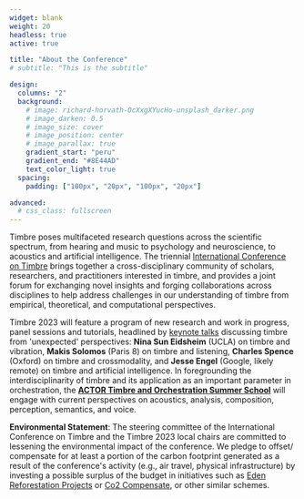 ```yaml
---
widget: blank
weight: 20
headless: true
active: true

title: "About the Conference"
# subtitle: "This is the subtitle"

design:
  columns: "2"
  background:
    # image: richard-horvath-OcXxgXYucHo-unsplash_darker.png
    # image_darken: 0.5
    # image_size: cover
    # image_position: center
    # image_parallax: true
    gradient_start: "peru"
    gradient_end: "#8E44AD"
    text_color_light: true
  spacing:
    padding: ["100px", "20px", "100px", "20px"]

advanced:
  # css_class: fullscreen
---
```


Timbre poses multifaceted research questions across the scientific spectrum, from hearing and music to psychology and neuroscience, to acoustics and artificial intelligence. The triennial [International Conference on Timbre](https://timbreconference.org/) brings together a cross-disciplinary community of scholars, researchers, and practitioners interested in timbre, and provides a joint forum for exchanging novel insights and forging collaborations across disciplines to help address challenges in our understanding of timbre from empirical, theoretical, and computational perspectives.

Timbre 2023 will feature a program of new research and work in progress, panel sessions and tutorials, headlined by [keynote talks](keynotes/) discussing timbre from 'unexpected' perspectives: **Nina Sun Eidsheim** (UCLA) on timbre and vibration, **Makis Solomos** (Paris 8) on timbre and listening, **Charles Spence** (Oxford) on timbre and crossmodality, and **Jesse Engel** (Google, likely remote) on timbre and artificial intelligence. In foregrounding the interdisciplinarity of timbre and its application as an important parameter in orchestration, the [**ACTOR Timbre and Orchestration Summer School**](https://www.actorproject.org/timbre-and-orchestration-summer-school) will engage with current perspectives on acoustics, analysis, composition, perception, semantics, and voice. 

**Environmental Statement**: The steering committee of the International Conference on Timbre and the Timbre 2023 local chairs are committed to lessening the environmental impact of the conference. We pledge to offset/ compensate for at least a portion of the carbon footprint generated as a result of the conference's activity (e.g., air travel, physical infrastructure) by investing a possible surplus of the budget in initiatives such as [Eden Reforestation Projects](https://www.edenprojects.org/) or [Co2 Compensate](https://www.co2compensate.org/home), or other similar schemes.
